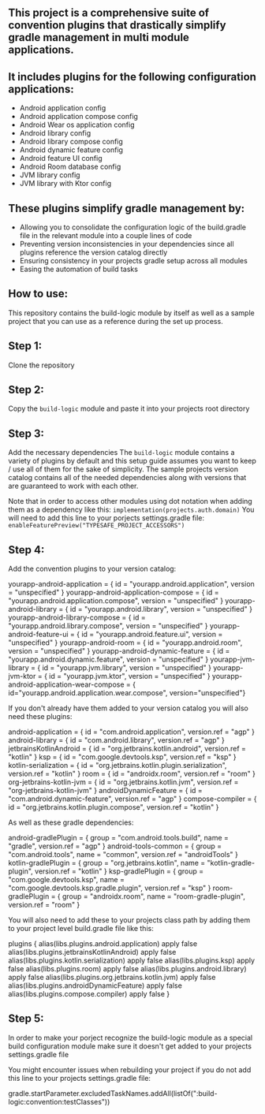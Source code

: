 ## This project is a comprehensive suite of convention plugins that drastically simplify gradle management in multi module applications.

## It includes plugins for the following configuration applications:
- Android application config
- Android application compose config
- Android Wear os application config
- Android library config
- Android library compose config
- Android dynamic feature config
- Android feature UI config
- Android Room database config
- JVM library config
- JVM library with Ktor config

## These plugins simplify gradle management by:
- Allowing you to consolidate the configuration logic of the build.gradle file in the relevant module into a couple lines of code
- Preventing version inconsistencies in your dependencies since all plugins reference the version catalog directly
- Ensuring consistency in your projects gradle setup across all modules
- Easing the automation of build tasks

  
## How to use:

This repository contains the build-logic module by itself as well as a sample project that you can use as a reference during the set up process.

## Step 1:
  Clone the repository

## Step 2:
  Copy the `build-logic` module and paste it into your projects root directory

## Step 3:
  Add the necessary dependencies
  The `build-logic` module contains a variety of plugins by default and this setup guide assumes you want to keep / use all of them for the sake of simplicity. 
  The sample projects version catalog contains all of the needed dependencies along with versions that are guaranteed to work with each other. 

  Note that in order to access other modules using dot notation when adding them as a dependency like this:
  `implementation(projects.auth.domain)`
  You will need to add this line to your porjects settings.gradle file:
 `enableFeaturePreview("TYPESAFE_PROJECT_ACCESSORS")`
  
  

## Step 4:
  Add the convention plugins to your version catalog:

  yourapp-android-application = { id = "yourapp.android.application", version = "unspecified" }
  yourapp-android-application-compose = { id = "yourapp.android.application.compose", version = "unspecified" }
  yourapp-android-library = { id = "yourapp.android.library", version = "unspecified" }
  yourapp-android-library-compose = { id = "yourapp.android.library.compose", version = "unspecified" }
  yourapp-android-feature-ui = { id = "yourapp.android.feature.ui", version = "unspecified" }
  yourapp-android-room = { id = "yourapp.android.room", version = "unspecified" }
  yourapp-android-dynamic-feature = { id = "yourapp.android.dynamic.feature", version = "unspecified" }
  yourapp-jvm-library = { id = "yourapp.jvm.library", version = "unspecified" }
  yourapp-jvm-ktor = { id = "yourapp.jvm.ktor", version = "unspecified" }
  yourapp-android-application-wear-compose = { id="yourapp.android.application.wear.compose", version="unspecified"}

  If you don't already have them added to your version catalog you will also need these plugins:

  android-application = { id = "com.android.application", version.ref = "agp" }
  android-library = { id = "com.android.library", version.ref = "agp" }
  jetbrainsKotlinAndroid = { id = "org.jetbrains.kotlin.android", version.ref = "kotlin" }
  ksp = { id = "com.google.devtools.ksp", version.ref = "ksp" }
  kotlin-serialization = { id = "org.jetbrains.kotlin.plugin.serialization", version.ref = "kotlin" }
  room = { id = "androidx.room", version.ref = "room" }
  org-jetbrains-kotlin-jvm = { id = "org.jetbrains.kotlin.jvm", version.ref = "org-jetbrains-kotlin-jvm" }
  androidDynamicFeature = { id = "com.android.dynamic-feature", version.ref = "agp" }
  compose-compiler = { id = "org.jetbrains.kotlin.plugin.compose", version.ref = "kotlin" }

  As well as these gradle dependencies:

  android-gradlePlugin = { group = "com.android.tools.build", name = "gradle", version.ref = "agp" }
  android-tools-common = { group = "com.android.tools", name = "common", version.ref = "androidTools" }
  kotlin-gradlePlugin = { group = "org.jetbrains.kotlin", name = "kotlin-gradle-plugin", version.ref = "kotlin" }
  ksp-gradlePlugin = { group = "com.google.devtools.ksp", name = "com.google.devtools.ksp.gradle.plugin", version.ref = "ksp" }
  room-gradlePlugin = { group = "androidx.room", name = "room-gradle-plugin", version.ref = "room" }


  You will also need to add these to your projects class path by adding them to your project level build.gradle file like this: 
  
  plugins {
    alias(libs.plugins.android.application) apply false
    alias(libs.plugins.jetbrainsKotlinAndroid) apply false
    alias(libs.plugins.kotlin.serialization) apply false
    alias(libs.plugins.ksp) apply false
    alias(libs.plugins.room) apply false
    alias(libs.plugins.android.library) apply false
    alias(libs.plugins.org.jetbrains.kotlin.jvm) apply false
    alias(libs.plugins.androidDynamicFeature) apply false
    alias(libs.plugins.compose.compiler) apply false
  }

  
## Step 5:

  In order to make your porject recognize the build-logic module as a special build configuration module make sure it doesn't get added to your projects settings.gradle file
  
  You might encounter issues when rebuilding your project if you do not add this line to your projects settings.gradle file:

  gradle.startParameter.excludedTaskNames.addAll(listOf(":build-logic:convention:testClasses"))

  
  
  
  
  
